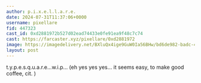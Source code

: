 ```yaml
---
author: p.i.x.e.l.l.a.r.e.
date: 2024-07-31T11:37:06+0000
username: pixellare
fid: 447323
cast_id: 0xd2881972b527d02ead74433e0fe91ea9f48c7c74
cast: https://farcaster.xyz/pixellare/0xd2881972
image: https://imagedelivery.net/BXluQx4ige9GuW0Ia56BHw/bd6de982-badc-48a8-a363-d7ede4520900/original
layout: post
---
```


t.y.p.e.s.q.u.a.r.e...w.i.p...
(eh yes yes yes... it seems easy, to make good coffee, cit. )

<img src='https://imagedelivery.net/BXluQx4ige9GuW0Ia56BHw/bd6de982-badc-48a8-a363-d7ede4520900/original' alt='' referrerpolicy='no-referrer'/>
<img src='https://imagedelivery.net/BXluQx4ige9GuW0Ia56BHw/e811b02d-4770-48a3-ce38-93bfc0e60900/original' alt='' referrerpolicy='no-referrer'/>

